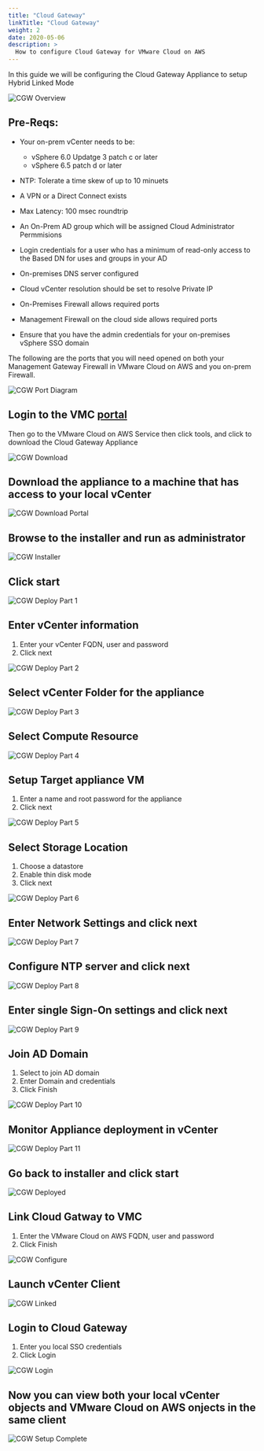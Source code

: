 ```yaml
---
title: "Cloud Gateway"
linkTitle: "Cloud Gateway"
weight: 2
date: 2020-05-06
description: >
  How to configure Cloud Gateway for VMware Cloud on AWS 
---
```

In this guide we will be configuring the Cloud Gateway Appliance to setup Hybrid Linked Mode

![CGW Overview](https://vmc-onboarding-images.s3-us-west-2.amazonaws.com/3.Configure-SDDC/hybrid-linked-mode/cloud-gateway/cgwoverview.png)

## Pre-Reqs:
- Your on-prem vCenter needs to be:
  - vSphere 6.0 Updatge 3 patch c or later
  - vSphere 6.5 patch d or later

- NTP: Tolerate a time skew of up to 10 minuets
- A VPN or a Direct Connect exists
- Max Latency: 100 msec roundtrip
- An On-Prem AD group which will be assigned Cloud Administrator Permmisions
- Login credentials for a user who has a minimum of read-only access to the Based DN for uses and groups in your AD
- On-premises DNS server configured
- Cloud vCenter resolution should be set to resolve Private IP
- On-Premises Firewall allows required ports 
- Management Firewall on the cloud side allows required ports
- Ensure that you have the admin credentials for your on-premises vSphere SSO domain 

The following are the ports that you will need opened on both your Management Gateway Firewall in VMware Cloud on AWS and you on-prem Firewall. 

![CGW Port Diagram](https://vmc-onboarding-images.s3-us-west-2.amazonaws.com/3.Configure-SDDC/hybrid-linked-mode/cloud-gateway/cgwportdiagram.png)

## Login to the VMC <a href="https://vmc.vmware.com" target="_blank">portal</a> 

Then go to the VMware Cloud on AWS Service then click tools, and click to download the Cloud Gateway Appliance

![CGW Download](https://vmc-onboarding-images.s3-us-west-2.amazonaws.com/3.Configure-SDDC/hybrid-linked-mode/cloud-gateway/cgwdownload.png)

## Download the appliance to a machine that has access to your local vCenter

![CGW Download Portal](https://vmc-onboarding-images.s3-us-west-2.amazonaws.com/3.Configure-SDDC/hybrid-linked-mode/cloud-gateway/cgwdownload2.png)

## Browse to the installer and run as administrator

![CGW Installer](https://vmc-onboarding-images.s3-us-west-2.amazonaws.com/3.Configure-SDDC/hybrid-linked-mode/cloud-gateway/cgwinstall.png)

## Click start

![CGW Deploy Part 1](https://vmc-onboarding-images.s3-us-west-2.amazonaws.com/3.Configure-SDDC/hybrid-linked-mode/cloud-gateway/cgwdeploy.png)

## Enter vCenter information

1. Enter your vCenter FQDN, user and password
2. Click next

![CGW Deploy Part 2](https://vmc-onboarding-images.s3-us-west-2.amazonaws.com/3.Configure-SDDC/hybrid-linked-mode/cloud-gateway/cgwdeploy2.png)

## Select vCenter Folder for the appliance

![CGW Deploy Part 3](https://vmc-onboarding-images.s3-us-west-2.amazonaws.com/3.Configure-SDDC/hybrid-linked-mode/cloud-gateway/cgwdeploy3.png)

## Select Compute Resource 

![CGW Deploy Part 4](https://vmc-onboarding-images.s3-us-west-2.amazonaws.com/3.Configure-SDDC/hybrid-linked-mode/cloud-gateway/cgwdeploy4.png)

## Setup Target appliance VM

1. Enter a name and root password for the appliance
2. Click next 

![CGW Deploy Part 5](https://vmc-onboarding-images.s3-us-west-2.amazonaws.com/3.Configure-SDDC/hybrid-linked-mode/cloud-gateway/cgwdeploy5.png)

## Select Storage Location

1. Choose a datastore
2. Enable thin disk mode
3. Click next 

![CGW Deploy Part 6](https://vmc-onboarding-images.s3-us-west-2.amazonaws.com/3.Configure-SDDC/hybrid-linked-mode/cloud-gateway/cgwdeploy6.png)

## Enter Network Settings and click next

![CGW Deploy Part 7](https://vmc-onboarding-images.s3-us-west-2.amazonaws.com/3.Configure-SDDC/hybrid-linked-mode/cloud-gateway/cgwdeploy7.png)

## Configure NTP server and click next

![CGW Deploy Part 8](https://vmc-onboarding-images.s3-us-west-2.amazonaws.com/3.Configure-SDDC/hybrid-linked-mode/cloud-gateway/cgwdeploy8.png)

## Enter single Sign-On settings and click next

![CGW Deploy Part 9](https://vmc-onboarding-images.s3-us-west-2.amazonaws.com/3.Configure-SDDC/hybrid-linked-mode/cloud-gateway/cgwdeploy9.png)

## Join AD Domain

1. Select to join AD domain
2. Enter Domain and credentials
3. Click Finish

![CGW Deploy Part 10](https://vmc-onboarding-images.s3-us-west-2.amazonaws.com/3.Configure-SDDC/hybrid-linked-mode/cloud-gateway/cgwdeploy10.png)

## Monitor Appliance deployment in vCenter

![CGW Deploy Part 11](https://vmc-onboarding-images.s3-us-west-2.amazonaws.com/3.Configure-SDDC/hybrid-linked-mode/cloud-gateway/cgwdeploy11.png)

## Go back to installer and click start

![CGW Deployed](https://vmc-onboarding-images.s3-us-west-2.amazonaws.com/3.Configure-SDDC/hybrid-linked-mode/cloud-gateway/cgwdeployed.png)

## Link Cloud Gatway to VMC 

1. Enter the VMware Cloud on AWS FQDN, user and password
2. Click Finish

![CGW Configure](https://vmc-onboarding-images.s3-us-west-2.amazonaws.com/3.Configure-SDDC/hybrid-linked-mode/cloud-gateway/cgwconfigure.png)

## Launch vCenter Client

![CGW Linked](https://vmc-onboarding-images.s3-us-west-2.amazonaws.com/3.Configure-SDDC/hybrid-linked-mode/cloud-gateway/cgwlinksuccess.png)

## Login to Cloud Gateway

1. Enter you local SSO credentials 
2. Click Login

![CGW Login](https://vmc-onboarding-images.s3-us-west-2.amazonaws.com/3.Configure-SDDC/hybrid-linked-mode/cloud-gateway/cgwlogin.png)

## Now you can view both your local vCenter objects and VMware Cloud on AWS onjects in the same client

![CGW Setup Complete](https://vmc-onboarding-images.s3-us-west-2.amazonaws.com/3.Configure-SDDC/hybrid-linked-mode/cloud-gateway/cgwtreeview.png)